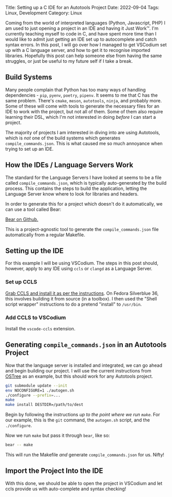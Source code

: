 Title: Setting up a C IDE for an Autotools Project
Date: 2022-09-04
Tags: Linux, Development
Category: Linux

Coming from the world of interpreted languages (Python, Javascript, PHP) I am used to just opening a project in an IDE and having it Just Work™. I'm currently teaching
myself to code in C, and have spent more time than I would like to admit just getting an IDE set up to autocomplete and catch syntax errors. In this post, I will go over how I managed to get VSCodium set up with a C language server, and how to get it to recognise imported libraries. Hopefully this post can help someone else from having the same struggles, or just be useful to my future self if I take a break.

## Build Systems

Many people complain that Python has too many ways of handling dependencies - `pip`, `pyenv`, `poetry`, `pipenv`. It seems to me that C has the same problem. There's
`cmake`, `meson`, `autotools`, `ninja`, and probably more. Some of these will come with tools to generate the necessary files for an IDE to work with the project, but not all of them. Some of them also require learning their DSL, which I'm not interested in doing _before_ I can start a project.

The majority of projects I am interested in diving into are using Autotools, which is _not_ one of the build systems which generates `compile_commands.json`. This is what caused me so much annoyance when trying to set up an IDE.

## How the IDEs / Language Servers Work

The standard for the Language Servers I have looked at seems to be a file called `compile_commands.json`, which is typically auto-generated by the build process. This contains the steps to build the application, letting the Language Server know where to look for libraries and headers.

In order to generate this for a project which doesn't do it automatically, we can use a tool called Bear:

<a href="https://github.com/rizsotto/Bear" target="_blank">Bear on Github.</a>

This is a project-agnostic tool to generate the `compile_commands.json` file automatically from a regular Makefile.

## Setting up the IDE

For this example I will be using VSCodium. The steps in this post should, however, apply to any IDE using `ccls` or `clangd` as a Language Server. 

### Set up CCLS

<a href="https://github.com/MaskRay/ccls" target="_blank">Grab CCLS and install it as per the instructions</a>. On Fedora Silverblue 36, this involves building it
from source (in a toolbox). I then used the "Shell script wrapper" instructions to do a pretend "install" to `/usr/bin`.

### Add CCLS to VSCodium

Install the `vscode-ccls` extension.

## Generating `compile_commands.json` in an Autotools Project
Now that the language server is installed and integrated, we can go ahead and begin building our project. I will use the current instructions from 
<a href="https://github.com/ostreedev/ostree" target="_blank">OSTree</a> as an example, but this should work for any Autotools project.

```bash
git submodule update --init
env NOCONFIGURE=1 ./autogen.sh
./configure --prefix=...
make
make install DESTDIR=/path/to/dest
```

Begin by following the instructions _up to the point where we run `make`_. For our example, this is the `git` command, the `autogen.sh` script, and the `./configure`.

Now we run `make` but pass it through `bear`, like so:

```bash
bear -- make
```

This will run the Makefile _and_ generate `compile_commands.json` for us. Nifty!

## Import the Project Into the IDE

With this done, we should be able to open the project in VSCodium and let ccls provide us with auto-complete and syntax checking!


